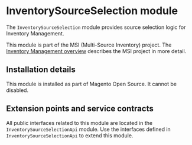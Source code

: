 # InventorySourceSelection module

The `InventorySourceSelection` module provides source selection logic for Inventory Management.

This module is part of the MSI (Multi-Source Inventory) project. The 
[Inventory Management overview](https://devdocs.magento.com/guides/v2.3/inventory/index.html)
describes the MSI project in more detail.

## Installation details

This module is installed as part of Magento Open Source. It cannot be disabled.

## Extension points and service contracts

All public interfaces related to this module are located in the `InventorySourceSelectionApi` module. 
Use the interfaces defined in `InventorySourceSelectionApi` to extend this module.
